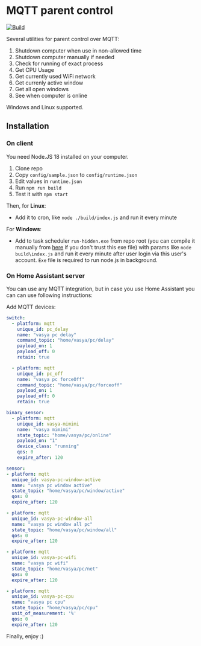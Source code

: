 # MQTT parent control

[![Build](https://github.com/jehy/mqtt-parent-control/workflows/Build/badge.svg)](https://github.com/jehy/mqtt-parent-control/actions/workflows/main.yml)


Several utilities for parent control over MQTT:

1. Shutdown computer when use in non-allowed time
2. Shutdown computer manually if needed
3. Check for running of exact process
4. Get CPU Usage
5. Get currently used WiFi network
6. Get currenly active window
7. Get all open windows
8. See when computer is online

Windows and Linux supported.

## Installation

### On client
You need Node.JS 18 installed on your computer.

1. Clone repo
2. Copy `config/sample.json` to `config/runtime.json`
3. Edit values in `runtime.json`
4. Run `npm run build`
5. Test it with `npm start`


Then, for **Linux**:
* Add it to cron, like `node ./build/index.js` and run it every minute

For **Windows**:
* Add to task scheduler  `run-hidden.exe` from repo root (you can compile it manually from [here](https://github.com/jehy/run-hidden) if you don't trust this exe file)
 with params like `node build\index.js` and run it every minute after user login via this user's account. `Exe` file is required to run node.js in background.

### On Home Assistant server
You can use any MQTT integration, but in case you use Home Assistant you can can use following instructions:

Add MQTT devices:

```yaml
switch:
  - platform: mqtt
    unique_id: pc_delay
    name: "vasya pc delay"
    command_topic: "home/vasya/pc/delay"
    payload_on: 1
    payload_off: 0
    retain: true

  - platform: mqtt
    unique_id: pc_off
    name: "vasya pc forceOff"
    command_topic: "home/vasya/pc/forceoff"
    payload_on: 1
    payload_off: 0
    retain: true

binary_sensor:
  - platform: mqtt
    unique_id: vasya-mimimi
    name: "vasya mimimi"
    state_topic: "home/vasya/pc/online"
    payload_on: "1"
    device_class: "running"
    qos: 0
    expire_after: 120

sensor:
- platform: mqtt
  unique_id: vasya-pc-window-active
  name: "vasya pc window active"
  state_topic: "home/vasya/pc/window/active"
  qos: 0
  expire_after: 120

- platform: mqtt
  unique_id: vasya-pc-window-all
  name: "vasya pc window all pc"
  state_topic: "home/vasya/pc/window/all"
  qos: 0
  expire_after: 120

- platform: mqtt
  unique_id: vasya-pc-wifi
  name: "vasya pc wifi"
  state_topic: "home/vasya/pc/net"
  qos: 0
  expire_after: 120

- platform: mqtt
  unique_id: vasya-pc-cpu
  name: "vasya pc cpu"
  state_topic: "home/vasya/pc/cpu"
  unit_of_measurement: '%'
  qos: 0
  expire_after: 120

```

Finally, enjoy :)

